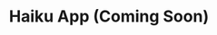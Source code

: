 ---
order: 3
title: "Haiku App (Coming Soon)"
description: "A mobile application to record haiku poems"
image: "./banner.png"
skills:
    - Flutter
    - Firebase
    - Figma
darkCover: true
github: ""
external: ""
blog: ""
---